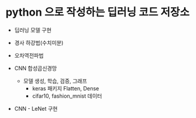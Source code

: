 # python 으로 작성하는 딥러닝 코드 저장소
- 딥러닝 모델 구현


- 경사 하강법(수치미분)
- 오차역전파법
- CNN 합성곱신경망
  - 모델 생성, 학습, 검증, 그래프
    - keras 패키지 Flatten, Dense
    - cifar10, fashion_mnist 데이터   
- CNN - LeNet 구현
